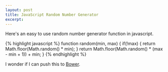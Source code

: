 ```yaml
---
layout: post
title: JavaScript Random Number Generator 
excerpt: 
---
```


Here's an easy to use random number generator function in javascript.

{% highlight javascript %}
function random(min, max) {
  if(!max) { 
    return Math.floor(Math.random() * min);
  }
  return Math.floor(Math.random() * (max - min + 1)) + min;
}
{% endhighlight %}	

I wonder if I can push this to [Bower](http://twitter.github.com/bower/).
